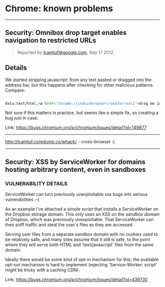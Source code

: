 # Chrome: known problems

---------------------------------------------

## Security: Omnibox drop target enables navigation to restricted URLs

> Reported by lcamtuf@google.com, Sep 17 2012

## Details

We started stripping javascript: from any text pasted or dragged into the address bar, but this happens after checking for other malicious patterns. Compare:

``` html

data:text/html,<a href='chrome://inducebrowsercrashforrealz'>drag me into the address bar first</a>, <a href='javascript:chrome://inducebrowsercrashforrealz'>try me next</a>

```

Not sure if this matters in practice, but seems like a simple fix, so creating a bug just in case.

Link: https://bugs.chromium.org/p/chromium/issues/detail?id=149877

---------------------------------------------

http://lcamtuf.coredump.cx/whack/ - cross-browser :(


---------------------------------------------

## Security: XSS by ServiceWorker for domains hosting arbitrary content, even in sandboxes

### VULNERABILITY DETAILS

ServiceWorker can turn previously unexploitable xss bugs into serious vulnerabilities :-(

As an example I've attached a simple script that installs a ServiceWorker on the Dropbox storage domain. This only uses an XSS on the *sandbox domain* of Dropbox, which was previously unexploitable. That ServiceWorker can then sniff traffic and steal the user's files as they are accessed.

Serving user files from a separate sandbox domain with no cookies used to be relatively safe, and many sites assume that it still is safe, to the point where they will serve both HTML and 'text/javascript' files from the same domain.

Ideally there would be some kind of opt-in mechanism for this; the available opt-out mechanism is hard to implement (rejecting 'Service-Worker: script' might be tricky with a caching CDN).

Link: https://bugs.chromium.org/p/chromium/issues/detail?id=439730